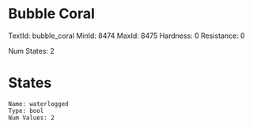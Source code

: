 # Bubble Coral
TextId: bubble_coral
MinId: 8474
MaxId: 8475
Hardness: 0
Resistance: 0

Num States: 2
# States
```
Name: waterlogged
Type: bool
Num Values: 2
```